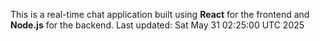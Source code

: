 This is a real-time chat application built using **React** for the frontend and **Node.js** for the backend.
Last updated: Sat May 31 02:25:00 UTC 2025

